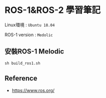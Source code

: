 # ROS-1&ROS-2 學習筆記

Linux環境 : `Ubuntu 18.04`

ROS-1 version : `Medolic`

## 安裝ROS-1 Melodic
```shell
sh build_ros1.sh
```

## Reference
* https://www.ros.org/
